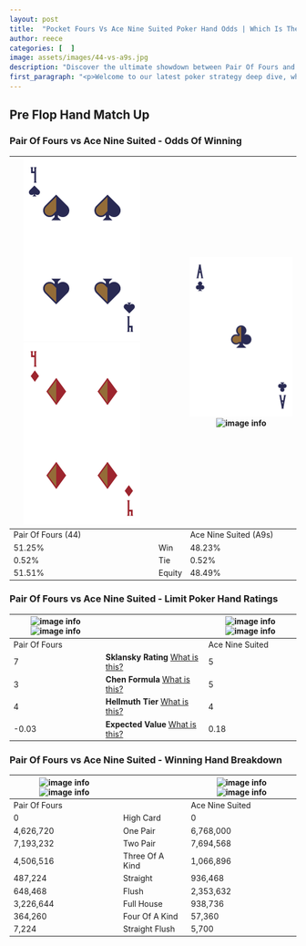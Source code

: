 ```yaml
---
layout: post
title:  "Pocket Fours Vs Ace Nine Suited Poker Hand Odds | Which Is The Better Hand In Poker? A Complete Guide"
author: reece
categories: [  ]
image: assets/images/44-vs-a9s.jpg
description: "Discover the ultimate showdown between Pair Of Fours and Ace Nine Suited in poker! Uncover the odds, strategies, and scenarios where one hand triumphs over the other. Get ready to up your poker game with this thrilling analysis."
first_paragraph: "<p>Welcome to our latest poker strategy deep dive, where we're pitting two distinct hands against each other in a high-stakes showdown: Pair Of Fours vs Ace Nine Suited.</p><p>In the dynamic world of poker, every decision counts, and knowing which hand holds the upper hand is key to your success at the table.</p><p>In this article, we'll dissect these two hands, explore the scenarios where one dominates the other, and equip you with the knowledge to make strategic choices that can tip the odds in your favor.</p><p>Get ready to unravel the intriguing dynamics of these poker hands and elevate your game to new heights.</p>"
---
```




[comment]: # (sp0)

## Pre Flop Hand Match Up

<div class="table hand-ratings" markdown="1"> 



### Pair Of Fours vs Ace Nine Suited - Odds Of Winning


    
| ![image info](assets/images/hand1/4.png) ![image info](assets/images/hand1/4o.png) |  | ![image info](assets/images/hand2/a.png) ![image info](assets/images/hand2/9s.png) |
| -------- | -------- | -------- |
| Pair Of Fours (44) |  | Ace Nine Suited (A9s) |
| 51.25% | Win | 48.23% |
| 0.52% | Tie | 0.52% |
| 51.51% | Equity | 48.49% |




[comment]: # (sp1)



### Pair Of Fours vs Ace Nine Suited - Limit Poker Hand Ratings


    
| ![image info](https://www.riverpairs.com/assets/images/hand1/4.png) ![image info](https://www.riverpairs.com/assets/images/hand1/4o.png) |  | ![image info](https://www.riverpairs.com/assets/images/hand2/a.png) ![image info](https://www.riverpairs.com/assets/images/hand2/9s.png) |
| -------- | -------- | -------- |
| Pair Of Fours |  | Ace Nine Suited |
| 7 | **Sklansky Rating** [What is this?](/sklansky-rating-explained) | 5 |
| 3 | **Chen Formula** [What is this?](/chen-formula-explained) | 5 |
| 4 | **Hellmuth Tier** [What is this?](/Hellmuth-tier-explained) | 4 |
| -0.03 | **Expected Value** [What is this?](/expected-value-explained) | 0.18 |




[comment]: # (sp2)



### Pair Of Fours vs Ace Nine Suited - Winning Hand Breakdown


    
| ![image info](https://www.riverpairs.com/assets/images/hand1/4.png) ![image info](https://www.riverpairs.com/assets/images/hand1/4o.png) |  | ![image info](https://www.riverpairs.com/assets/images/hand2/a.png) ![image info](https://www.riverpairs.com/assets/images/hand2/9s.png) |
| -------- | -------- | -------- |
| Pair Of Fours |  | Ace Nine Suited |
| 0 | High Card | 0 |
| 4,626,720 | One Pair | 6,768,000 |
| 7,193,232 | Two Pair | 7,694,568 |
| 4,506,516 | Three Of A Kind | 1,066,896 |
| 487,224 | Straight | 936,468 |
| 648,468 | Flush | 2,353,632 |
| 3,226,644 | Full House | 938,736 |
| 364,260 | Four Of A Kind | 57,360 |
| 7,224 | Straight Flush | 5,700 |




[comment]: # (sp3)



</div>

[comment]: # (sp4)



[comment]: # (sp5)


